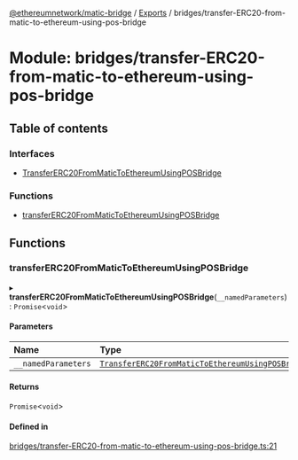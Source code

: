 [@ethereumnetwork/matic-bridge](../README.md) / [Exports](../modules.md) / bridges/transfer-ERC20-from-matic-to-ethereum-using-pos-bridge

# Module: bridges/transfer-ERC20-from-matic-to-ethereum-using-pos-bridge

## Table of contents

### Interfaces

- [TransferERC20FromMaticToEthereumUsingPOSBridge](../interfaces/bridges_transfer_ERC20_from_matic_to_ethereum_using_pos_bridge.TransferERC20FromMaticToEthereumUsingPOSBridge.md)

### Functions

- [transferERC20FromMaticToEthereumUsingPOSBridge](bridges_transfer_ERC20_from_matic_to_ethereum_using_pos_bridge.md#transfererc20frommatictoethereumusingposbridge)

## Functions

### transferERC20FromMaticToEthereumUsingPOSBridge

▸ **transferERC20FromMaticToEthereumUsingPOSBridge**(`__namedParameters`): `Promise`<`void`\>

#### Parameters

| Name | Type |
| :------ | :------ |
| `__namedParameters` | [`TransferERC20FromMaticToEthereumUsingPOSBridge`](../interfaces/bridges_transfer_ERC20_from_matic_to_ethereum_using_pos_bridge.TransferERC20FromMaticToEthereumUsingPOSBridge.md) |

#### Returns

`Promise`<`void`\>

#### Defined in

[bridges/transfer-ERC20-from-matic-to-ethereum-using-pos-bridge.ts:21](https://github.com/KedziaPawel/matic-bridge/blob/36bf298/src/bridges/transfer-ERC20-from-matic-to-ethereum-using-pos-bridge.ts#L21)
